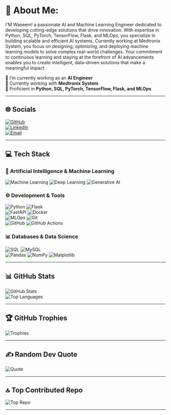 # 💫 About Me:
I'M Waseem! a passionate AI and Machine Learning Engineer dedicated to developing cutting-edge solutions that drive innovation. With expertise in Python, SQL, PyTorch, TensorFlow, Flask, and MLOps, you specialize in building scalable and efficient AI systems. Currently working at Medtronix System, you focus on designing, optimizing, and deploying machine learning models to solve complex real-world challenges. Your commitment to continuous learning and staying at the forefront of AI advancements enables you to create intelligent, data-driven solutions that make a meaningful impact.

🔭 I’m currently working as an **AI Engineer**  
🌱 Currently working with **Medtronix System**  
💬 Proficient in **Python, SQL, PyTorch, TensorFlow, Flask, and MLOps**  

---

## 🌐 **Socials**  
[![GitHub](https://img.shields.io/badge/GitHub-WaseemAbbas7070-black?style=for-the-badge&logo=github)](https://github.com/waseemabbas7070)  
[![LinkedIn](https://img.shields.io/badge/LinkedIn-Waseem%20Abbas-blue?style=for-the-badge&logo=linkedin)](https://www.linkedin.com/in/waseem-abbas-3317b729b)  
[![Email](https://img.shields.io/badge/Email-maharwaseem0070%40gmail.com-red?style=for-the-badge&logo=gmail)](mailto:maharwaseem0070@gmail.com)  

---

## 💻 **Tech Stack**  

### 🧠 **Artificial Intelligence & Machine Learning**  
![Machine Learning](https://img.shields.io/badge/AI-Machine%20Learning-yellow?style=for-the-badge&logo=ai)  ![Deep Learning](https://img.shields.io/badge/AI-Deep%20Learning-blueviolet?style=for-the-badge&logo=deep-learning)  ![Generative AI](https://img.shields.io/badge/AI-Generative%20AI-orange?style=for-the-badge&logo=artificial-intelligence)  

### ⚙️ **Development & Tools**  
![Python](https://img.shields.io/badge/Language-Python-blue?style=for-the-badge&logo=python)  ![Flask](https://img.shields.io/badge/Framework-Flask-black?style=for-the-badge&logo=flask)  
![FastAPI](https://img.shields.io/badge/Framework-FastAPI-green?style=for-the-badge&logo=fastapi)  ![Docker](https://img.shields.io/badge/Tool-Docker-blue?style=for-the-badge&logo=docker)  
![MLOps](https://img.shields.io/badge/Tool-MLOps-green?style=for-the-badge&logo=mlops)  ![Git](https://img.shields.io/badge/Version%20Control-Git-orange?style=for-the-badge&logo=git)  
![GitHub](https://img.shields.io/badge/Platform-GitHub-black?style=for-the-badge&logo=github)  ![GitHub Actions](https://img.shields.io/badge/CI/CD-GitHub%20Actions-purple?style=for-the-badge&logo=github-actions)  


### 📊 **Databases & Data Science**  
![SQL](https://img.shields.io/badge/Database-SQL-lightgrey?style=for-the-badge&logo=mysql)  ![MySQL](https://img.shields.io/badge/Database-MySQL-blue?style=for-the-badge&logo=mysql)  
 ![Pandas](https://img.shields.io/badge/Library-Pandas-blue?style=for-the-badge&logo=pandas)  ![NumPy](https://img.shields.io/badge/Library-NumPy-lightblue?style=for-the-badge&logo=numpy)  ![Matplotlib](https://img.shields.io/badge/Library-Matplotlib-orange?style=for-the-badge&logo=matplotlib)  

---

## 📊 **GitHub Stats**  

![GitHub Stats](https://github-readme-stats.vercel.app/api?username=waseemabbas7070&show_icons=true&theme=radical)  
![Top Languages](https://github-readme-stats.vercel.app/api/top-langs/?username=waseemabbas7070&layout=compact&theme=radical)  

---

## 🏆 **GitHub Trophies**  
![Trophies](https://github-profile-trophy.vercel.app/?username=waseemabbas7070&theme=darkhub)  

---

## ✍️ **Random Dev Quote**  
![Quote](https://quotes-github-readme.vercel.app/api?quote=Success%20is%20not%20final,%20failure%20is%20not%20fatal:%20it%20is%20the%20courage%20to%20continue%20that%20counts.&author=Winston%20Churchill&type=horizontal&theme=radical)


---

## 🔝 **Top Contributed Repo**  
![Top Repo](https://github-contributor-stats.vercel.app/api?username=waseemabbas7070&theme=radical)  

---

<!---
waseemabbas7070/waseemabbas7070 is a ✨ special ✨ repository because its `README.md` (this file) appears on your GitHub profile.
You can click the Preview link to take a look at your changes.
--->  
